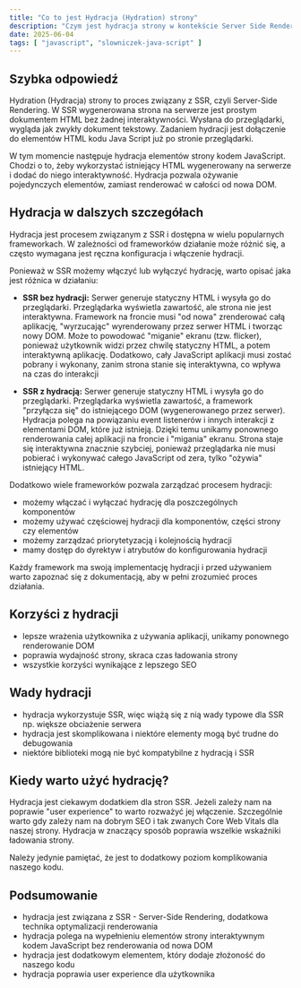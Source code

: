 ```yaml
---
title: "Co to jest Hydracja (Hydration) strony"
description: "Czym jest hydracja strony w kontekście Server Side Rendering (SSR)? Jak działa i kiedy warto ją stosować?"
date: 2025-06-04
tags: [ "javascript", "slowniczek-java-script" ]
---
```


## Szybka odpowiedź

Hydration (Hydracja) strony to proces związany z SSR, czyli Server-Side Rendering. W SSR wygenerowana strona
na serwerze jest prostym dokumentem HTML bez żadnej interaktywności. Wysłana do przeglądarki, wygląda jak zwykły
dokument tekstowy. Zadaniem hydracji jest dołączenie do elementów HTML kodu Java Script już po stronie przeglądarki.

W tym momencie następuje hydracja elementów strony kodem JavaScript. Chodzi o to, żeby wykorzystać istniejący HTML
wygenerowany na serwerze i dodać do niego interaktywność. Hydracja pozwala ożywanie pojedynczych elementów, zamiast
renderować w całości od nowa DOM.

## Hydracja w dalszych szczegółach

Hydracja jest procesem związanym z SSR i dostępna w wielu popularnych frameworkach. W zależności od frameworków
działanie może różnić się, a często wymagana jest ręczna konfiguracja i włączenie hydracji.

Ponieważ w SSR możemy włączyć lub wyłączyć hydrację, warto opisać jaka jest różnica w działaniu:

- **SSR bez hydracji:** Serwer generuje statyczny HTML i wysyła go do przeglądarki. Przeglądarka wyświetla zawartość,
  ale strona nie jest interaktywna. Framework na froncie musi "od nowa" zrenderować całą aplikację, "wyrzucając"
  wyrenderowany przez serwer HTML i tworząc nowy DOM. Może to powodować "miganie" ekranu (tzw. flicker), ponieważ
  użytkownik widzi przez chwilę statyczny HTML, a potem interaktywną aplikację. Dodatkowo, cały JavaScript aplikacji
  musi zostać pobrany i wykonany, zanim strona stanie się interaktywna, co wpływa na czas do interakcji

- **SSR z hydracją:** Serwer generuje statyczny HTML i wysyła go do przeglądarki. Przeglądarka wyświetla zawartość, a
  framework "przyłącza się" do istniejącego DOM (wygenerowanego przez serwer). Hydracja polega na powiązaniu event
  listenerów i innych interakcji z elementami DOM, które już istnieją. Dzięki temu unikamy ponownego renderowania całej
  aplikacji na froncie i "migania" ekranu. Strona staje się interaktywna znacznie szybciej, ponieważ przeglądarka nie
  musi pobierać i wykonywać całego JavaScript od zera, tylko "ożywia" istniejący HTML.

Dodatkowo wiele frameworków pozwala zarządzać procesem hydracji:

- możemy włączać i wyłączać hydrację dla poszczególnych komponentów
- możemy używać częściowej hydracji dla komponentów, części strony czy elementów
- możemy zarządzać priorytetyzacją i kolejnością hydracji
- mamy dostęp do dyrektyw i atrybutów do konfigurowania hydracji

Każdy framework ma swoją implementację hydracji i przed używaniem warto zapoznać się z dokumentacją, aby w pełni
zrozumieć proces działania.

## Korzyści z hydracji

- lepsze wrażenia użytkownika z używania aplikacji, unikamy ponownego renderowanie DOM
- poprawia wydajność strony, skraca czas ładowania strony
- wszystkie korzyści wynikające z lepszego SEO

## Wady hydracji

- hydracja wykorzystuje SSR, więc wiążą się z nią wady typowe dla SSR np. większe obciażenie serwera
- hydracja jest skomplikowana i niektóre elementy mogą być trudne do debugowania
- niektóre biblioteki mogą nie być kompatybilne z hydracją i SSR

## Kiedy warto użyć hydrację?

Hydracja jest ciekawym dodatkiem dla stron SSR. Jeżeli zależy nam na poprawie "user experience" to warto rozważyć
jej włączenie. Szczególnie warto gdy zależy nam na dobrym SEO i tak zwanych Core Web Vitals dla naszej strony. Hydracja
w znaczący sposób poprawia wszelkie wskaźniki ładowania strony.

Należy jedynie pamiętać, że jest to dodatkowy poziom komplikowania naszego kodu.

## Podsumowanie

- hydracja jest związana z SSR - Server-Side Rendering, dodatkowa technika optymalizacji renderowania
- hydracja polega na wypełnieniu elementów strony interaktywnym kodem JavaScript bez renderowania od nowa DOM
- hydracja jest dodatkowym elementem, który dodaje złożoność do naszego kodu
- hydracja poprawia user experience dla użytkownika
